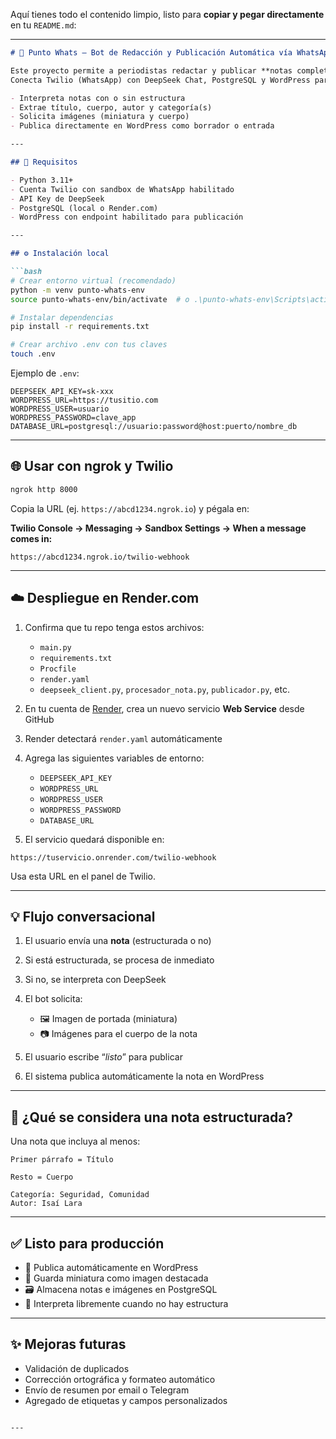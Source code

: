 Aquí tienes todo el contenido limpio, listo para **copiar y pegar directamente** en tu `README.md`:

---

````markdown
# 🧠 Punto Whats — Bot de Redacción y Publicación Automática vía WhatsApp

Este proyecto permite a periodistas redactar y publicar **notas completas** vía WhatsApp.  
Conecta Twilio (WhatsApp) con DeepSeek Chat, PostgreSQL y WordPress para ofrecer un **flujo conversacional inteligente** y automatizado:

- Interpreta notas con o sin estructura  
- Extrae título, cuerpo, autor y categoría(s)  
- Solicita imágenes (miniatura y cuerpo)  
- Publica directamente en WordPress como borrador o entrada  

---

## 🚀 Requisitos

- Python 3.11+  
- Cuenta Twilio con sandbox de WhatsApp habilitado  
- API Key de DeepSeek  
- PostgreSQL (local o Render.com)  
- WordPress con endpoint habilitado para publicación  

---

## ⚙️ Instalación local

```bash
# Crear entorno virtual (recomendado)
python -m venv punto-whats-env
source punto-whats-env/bin/activate  # o .\punto-whats-env\Scripts\activate en Windows

# Instalar dependencias
pip install -r requirements.txt

# Crear archivo .env con tus claves
touch .env
````

Ejemplo de `.env`:

```
DEEPSEEK_API_KEY=sk-xxx
WORDPRESS_URL=https://tusitio.com
WORDPRESS_USER=usuario
WORDPRESS_PASSWORD=clave_app
DATABASE_URL=postgresql://usuario:password@host:puerto/nombre_db
```

---

## 🌐 Usar con ngrok y Twilio

```bash
ngrok http 8000
```

Copia la URL (ej. `https://abcd1234.ngrok.io`) y pégala en:

**Twilio Console → Messaging → Sandbox Settings → When a message comes in:**

```
https://abcd1234.ngrok.io/twilio-webhook
```

---

## ☁️ Despliegue en Render.com

1. Confirma que tu repo tenga estos archivos:

   * `main.py`
   * `requirements.txt`
   * `Procfile`
   * `render.yaml`
   * `deepseek_client.py`, `procesador_nota.py`, `publicador.py`, etc.

2. En tu cuenta de [Render](https://render.com), crea un nuevo servicio **Web Service** desde GitHub

3. Render detectará `render.yaml` automáticamente

4. Agrega las siguientes variables de entorno:

   * `DEEPSEEK_API_KEY`
   * `WORDPRESS_URL`
   * `WORDPRESS_USER`
   * `WORDPRESS_PASSWORD`
   * `DATABASE_URL`

5. El servicio quedará disponible en:

```
https://tuservicio.onrender.com/twilio-webhook
```

Usa esta URL en el panel de Twilio.

---

## 💡 Flujo conversacional

1. El usuario envía una **nota** (estructurada o no)
2. Si está estructurada, se procesa de inmediato
3. Si no, se interpreta con DeepSeek
4. El bot solicita:

   * 🖼️ Imagen de portada (miniatura)
   * 📷 Imágenes para el cuerpo de la nota
5. El usuario escribe “*listo*” para publicar
6. El sistema publica automáticamente la nota en WordPress

---

## 🧠 ¿Qué se considera una nota estructurada?

Una nota que incluya al menos:

```
Primer párrafo = Título

Resto = Cuerpo

Categoría: Seguridad, Comunidad  
Autor: Isaí Lara
```

---

## ✅ Listo para producción

* 🎯 Publica automáticamente en WordPress
* 🧩 Guarda miniatura como imagen destacada
* 🗃️ Almacena notas e imágenes en PostgreSQL
* 🤖 Interpreta libremente cuando no hay estructura

---

## ✨ Mejoras futuras

* Validación de duplicados
* Corrección ortográfica y formateo automático
* Envío de resumen por email o Telegram
* Agregado de etiquetas y campos personalizados

```

---
